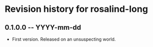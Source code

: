 # Revision history for rosalind-long

## 0.1.0.0 -- YYYY-mm-dd

* First version. Released on an unsuspecting world.
